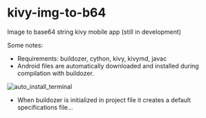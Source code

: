 # kivy-img-to-b64
Image to base64 string kivy mobile app (still in development)

Some notes:
* Requirements: buildozer, cython, kivy, kivymd, javac
* Android files are automatically downloaded and installed during compilation with buildozer.

![auto_install_terminal](https://user-images.githubusercontent.com/46112568/171758980-5a19b90b-5661-4337-b085-98db3b1343b6.png)

* When buildozer is initialized in project file it creates a default specifications file...
